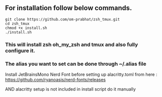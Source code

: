 ## For installation follow below commands.
```
git clone https://github.com/om-prabhat/zsh_tmux.git
cd zsh_tmux
chmod +x install.sh
./install.sh
```

### This will install zsh oh_my_zsh and tmux and also fully configure it.
### The alias you want to set can be done through ~/.alias file

Install JetBrainsMono Nerd Font before setting up alacritty.toml from here : https://github.com/ryanoasis/nerd-fonts/releases

AND alacritty setup is not included in install script do it manually
